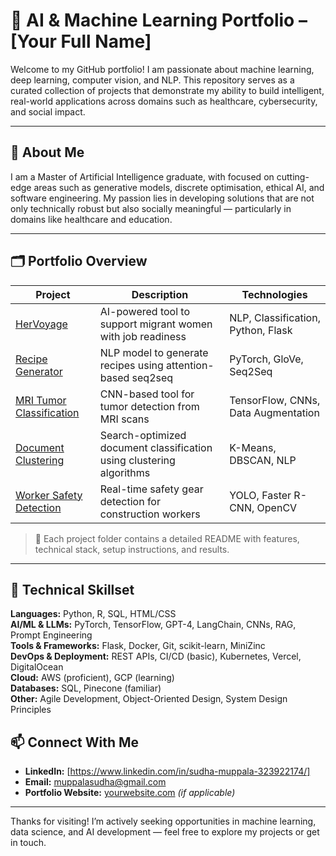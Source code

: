 # 🧠 AI & Machine Learning Portfolio – [Your Full Name]

Welcome to my GitHub portfolio! I am passionate about machine learning, deep learning, computer vision, and NLP. This repository serves as a curated collection of projects that demonstrate my ability to build intelligent, real-world applications across domains such as healthcare, cybersecurity, and social impact.

---

## 👤 About Me

I am a Master of Artificial Intelligence graduate, with focused on cutting-edge areas such as generative models, discrete optimisation, ethical AI, and software engineering. My passion lies in developing solutions that are not only technically robust but also socially meaningful — particularly in domains like healthcare and education.

---

## 🗂️ Portfolio Overview

| Project | Description | Technologies |
|--------|-------------|--------------|
| [HerVoyage](./HerVoyage) | AI-powered tool to support migrant women with job readiness | NLP, Classification, Python, Flask |
| [Recipe Generator](./RecipeGenerator) | NLP model to generate recipes using attention-based seq2seq | PyTorch, GloVe, Seq2Seq |
| [MRI Tumor Classification](./MRI-Tumor-CNN) | CNN-based tool for tumor detection from MRI scans | TensorFlow, CNNs, Data Augmentation |
| [Document Clustering](./DocCluster) | Search-optimized document classification using clustering algorithms | K-Means, DBSCAN, NLP |
| [Worker Safety Detection](./WorkerSafetyDetection) | Real-time safety gear detection for construction workers | YOLO, Faster R-CNN, OpenCV |

> 📁 Each project folder contains a detailed README with features, technical stack, setup instructions, and results.

---


## 🧠 Technical Skillset

**Languages:** Python, R, SQL, HTML/CSS  
**AI/ML & LLMs:** PyTorch, TensorFlow, GPT-4, LangChain, CNNs, RAG, Prompt Engineering  
**Tools & Frameworks:** Flask, Docker, Git, scikit-learn, MiniZinc  
**DevOps & Deployment:** REST APIs, CI/CD (basic), Kubernetes, Vercel, DigitalOcean  
**Cloud:** AWS (proficient), GCP (learning)  
**Databases:** SQL, Pinecone (familiar)  
**Other:** Agile Development, Object-Oriented Design, System Design Principles


## 📫 Connect With Me

- **LinkedIn:** [https://www.linkedin.com/in/sudha-muppala-323922174/]
- **Email:** muppalasudha@gmail.com
- **Portfolio Website:** [yourwebsite.com](https://yourwebsite.com) *(if applicable)*

---

Thanks for visiting! I’m actively seeking opportunities in machine learning, data science, and AI development — feel free to explore my projects or get in touch.
